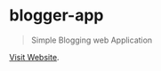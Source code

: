 # blogger-app

> Simple Blogging web Application

[Visit Website](https://open-source-blogger.herokuapp.com).
